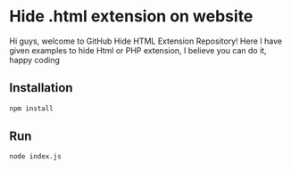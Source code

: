 # Hide .html extension on website

Hi guys, welcome to GitHub Hide HTML Extension Repository! Here I have given examples to hide Html or PHP extension, I believe you can do it, happy coding

## Installation
```md
npm install
```

## Run
```md
node index.js
```
